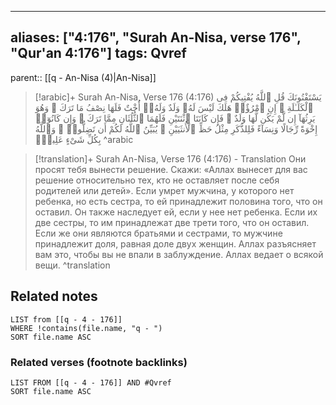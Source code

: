
---
aliases: ["4:176", "Surah An-Nisa, verse 176", "Qur'an 4:176"]
tags: Qvref
---

parent:: [[q - An-Nisa (4)|An-Nisa]]

> [!arabic]+ Surah An-Nisa, Verse 176 (4:176)
> <span class="quran-arabic">يَسْتَفْتُونَكَ قُلِ ٱللَّهُ يُفْتِيكُمْ فِى ٱلْكَلَـٰلَةِ ۚ إِنِ ٱمْرُؤٌا۟ هَلَكَ لَيْسَ لَهُۥ وَلَدٌ وَلَهُۥٓ أُخْتٌ فَلَهَا نِصْفُ مَا تَرَكَ ۚ وَهُوَ يَرِثُهَآ إِن لَّمْ يَكُن لَّهَا وَلَدٌ ۚ فَإِن كَانَتَا ٱثْنَتَيْنِ فَلَهُمَا ٱلثُّلُثَانِ مِمَّا تَرَكَ ۚ وَإِن كَانُوٓا۟ إِخْوَةً رِّجَالًا وَنِسَآءً فَلِلذَّكَرِ مِثْلُ حَظِّ ٱلْأُنثَيَيْنِ ۗ يُبَيِّنُ ٱللَّهُ لَكُمْ أَن تَضِلُّوا۟ ۗ وَٱللَّهُ بِكُلِّ شَىْءٍ عَلِيمٌۢ</span>
^arabic

> [!translation]+ Surah An-Nisa, Verse 176 (4:176) - Translation
> Они просят тебя вынести решение. Скажи: «Аллах вынесет для вас решение относительно тех, кто не оставляет после себя родителей или детей». Если умрет мужчина, у которого нет ребенка, но есть сестра, то ей принадлежит половина того, что он оставил. Он также наследует ей, если у нее нет ребенка. Если их две сестры, то им принадлежат две трети того, что он оставил. Если же они являются братьями и сестрами, то мужчине принадлежит доля, равная доле двух женщин. Аллах разъясняет вам это, чтобы вы не впали в заблуждение. Аллах ведает о всякой вещи.
^translation



## Related notes
```dataview
LIST from [[q - 4 - 176]]
WHERE !contains(file.name, "q - ")
SORT file.name ASC
```

### Related verses (footnote backlinks)
```dataview
LIST FROM [[q - 4 - 176]] AND #Qvref
SORT file.name ASC
```

